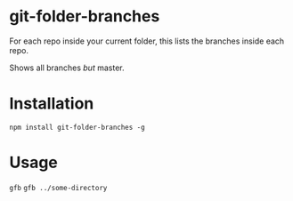 # git-folder-branches
For each repo inside your current folder, this lists the branches inside each repo.

Shows all branches *but* master.

# Installation

`npm install git-folder-branches -g`

# Usage
`gfb`
`gfb ../some-directory`
